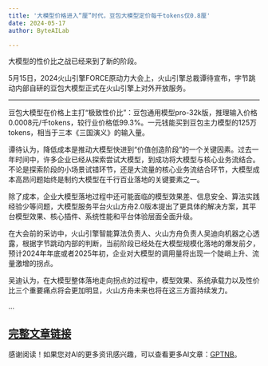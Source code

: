 ```yaml
---
title: '大模型价格进入“厘”时代，豆包大模型定价每千tokens仅0.8厘'
date: 2024-05-17
author: ByteAILab

---
```


大模型的性价比之战已经来到了新的阶段。

5月15日，2024火山引擎FORCE原动力大会上，火山引擎总裁谭待宣布，字节跳动内部自研的豆包大模型正式在火山引擎上对外开放服务。

---


豆包大模型在价格上主打“极致性价比”：豆包通用模型pro-32k版，推理输入价格0.0008元/千tokens，较行业价格低99.3%。一元钱能买到豆包主力模型的125万tokens，相当于三本《三国演义》的输入量。

谭待认为，降低成本是推动大模型快进到“价值创造阶段”的一个关键因素。过去一年时间中，许多企业已经从探索尝试大模型，到成功将大模型与核心业务流结合。不论是探索阶段的小场景试错环节，还是大流量的核心业务流结合环节，大模型成本高昂问题始终是制约大模型在千行百业落地的关键要素之一。

除了成本，企业大模型落地过程中还可能面临的模型效果差、信息安全、算法实践经验少等问题，大模型服务平台火山方舟2.0版本提出了更具体的解决方案，其平台模型效果、核心插件、系统性能和平台体验层面全面升级。

在大会前的采访中，火山引擎智能算法负责人、火山方舟负责人吴迪向机器之心透露，根据字节跳动内部的判断，当前阶段已经处在大模型规模化落地的爆发前夕，预计2024年年底或者2025年初，企业对大模型的调用量将出现一个陡峭上升、流量激增的拐点。

吴迪认为，在大模型整体落地走向拐点的过程中，模型效果、系统承载力以及性价比三个重要痛点将会更加明显，火山方舟未来也将在这三方面持续发力。

...

[完整文章链接](https://www.aixinzhijie.com/article/6845790)
---
感谢阅读！如果您对AI的更多资讯感兴趣，可以查看更多AI文章：[GPTNB](https://gptnb.com)。